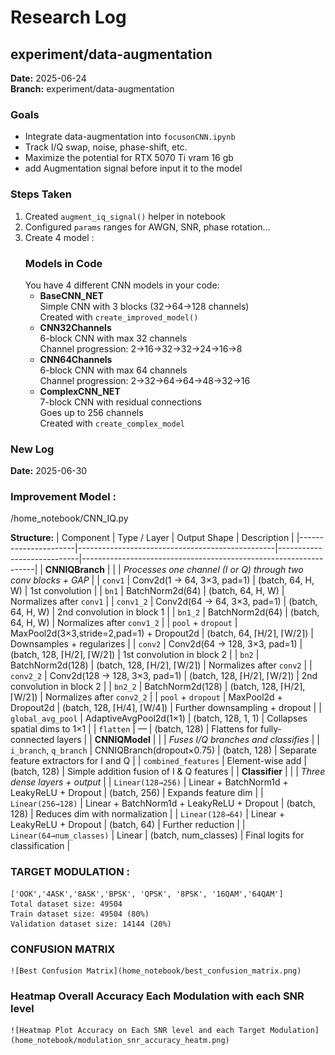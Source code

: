 # Research Log

## experiment/data-augmentation

**Date:** 2025-06-24  
**Branch:** experiment/data-augmentation

### Goals
- Integrate data-augmentation into `focusonCNN.ipynb`
- Track I/Q swap, noise, phase-shift, etc.
- Maximize the potential for RTX 5070 Ti vram 16 gb 
- add Augmentation signal before input it to the model 

### Steps Taken
1. Created `augment_iq_signal()` helper in notebook  
2. Configured `params` ranges for AWGN, SNR, phase rotation…  
3. Create 4 model : 
    ### Models in Code
    You have 4 different CNN models in your code:
    - **BaseCNN_NET**  
        Simple CNN with 3 blocks (32→64→128 channels)  
        Created with `create_improved_model()`
    - **CNN32Channels**  
        6-block CNN with max 32 channels  
        Channel progression: 2→16→32→32→24→16→8
    - **CNN64Channels**  
        6-block CNN with max 64 channels  
        Channel progression: 2→32→64→64→48→32→16
    - **ComplexCNN_NET**  
    7-block CNN with residual connections  
    Goes up to 256 channels  
    Created with `create_complex_model`

### New Log 

**Date:** 2025-06-30 

### Improvement Model : 
/home_notebook/CNN_IQ.py 

**Structure:** 
| Component            | Type / Layer                                   | Output Shape               | Description                                                      |
|----------------------|-------------------------------------------------|----------------------------|------------------------------------------------------------------|
| **CNNIQBranch**      |                                                 |                            | *Processes one channel (I or Q) through two conv blocks + GAP*   |
| `conv1`              | Conv2d(1 → 64, 3×3, pad=1)                      | (batch, 64, H, W)          | 1st convolution                                                 |
| `bn1`                | BatchNorm2d(64)                                 | (batch, 64, H, W)          | Normalizes after `conv1`                                        |
| `conv1_2`            | Conv2d(64 → 64, 3×3, pad=1)                     | (batch, 64, H, W)          | 2nd convolution in block 1                                      |
| `bn1_2`              | BatchNorm2d(64)                                 | (batch, 64, H, W)          | Normalizes after `conv1_2`                                      |
| `pool` + `dropout`   | MaxPool2d(3×3,stride=2,pad=1) + Dropout2d        | (batch, 64, ⌈H/2⌉, ⌈W/2⌉)   | Downsamples + regularizes                                       |
| `conv2`              | Conv2d(64 → 128, 3×3, pad=1)                    | (batch, 128, ⌈H/2⌉, ⌈W/2⌉) | 1st convolution in block 2                                       |
| `bn2`                | BatchNorm2d(128)                                | (batch, 128, ⌈H/2⌉, ⌈W/2⌉) | Normalizes after `conv2`                                        |
| `conv2_2`            | Conv2d(128 → 128, 3×3, pad=1)                   | (batch, 128, ⌈H/2⌉, ⌈W/2⌉) | 2nd convolution in block 2                                      |
| `bn2_2`              | BatchNorm2d(128)                                | (batch, 128, ⌈H/2⌉, ⌈W/2⌉) | Normalizes after `conv2_2`                                      |
| `pool` + `dropout`   | MaxPool2d + Dropout2d                           | (batch, 128, ⌈H/4⌉, ⌈W/4⌉) | Further downsampling + dropout                                  |
| `global_avg_pool`    | AdaptiveAvgPool2d(1×1)                          | (batch, 128, 1, 1)         | Collapses spatial dims to 1×1                                   |
| `flatten`            | —                                               | (batch, 128)               | Flattens for fully-connected layers                             |
| **CNNIQModel**       |                                                 |                            | *Fuses I/Q branches and classifies*                             |
| `i_branch`, `q_branch` | CNNIQBranch(dropout×0.75)                    | (batch, 128)               | Separate feature extractors for I and Q                         |
| `combined_features`  | Element-wise add                                 | (batch, 128)               | Simple addition fusion of I & Q features                        |
| **Classifier**       |                                                 |                            | *Three dense layers + output*                                   |
| `Linear(128→256)`    | Linear + BatchNorm1d + LeakyReLU + Dropout       | (batch, 256)               | Expands feature dim                                            |
| `Linear(256→128)`    | Linear + BatchNorm1d + LeakyReLU + Dropout       | (batch, 128)               | Reduces dim with normalization                                  |
| `Linear(128→64)`     | Linear + LeakyReLU + Dropout                     | (batch, 64)                | Further reduction                                              |
| `Linear(64→num_classes)` | Linear                                     | (batch, num_classes)       | Final logits for classification                                 |

### TARGET MODULATION : 
    ['OOK','4ASK','8ASK','BPSK', 'QPSK', '8PSK', '16QAM','64QAM']
    Total dataset size: 49504
    Train dataset size: 49504 (80%)
    Validation dataset size: 14144 (20%)

### CONFUSION MATRIX 
    ![Best Confusion Matrix](home_notebook/best_confusion_matrix.png) 
### Heatmap Overall Accuracy Each Modulation with each SNR level 
    ![Heatmap Plot Accuracy on Each SNR level and each Target Modulation](home_notebook/modulation_snr_accuracy_heatm.png)
